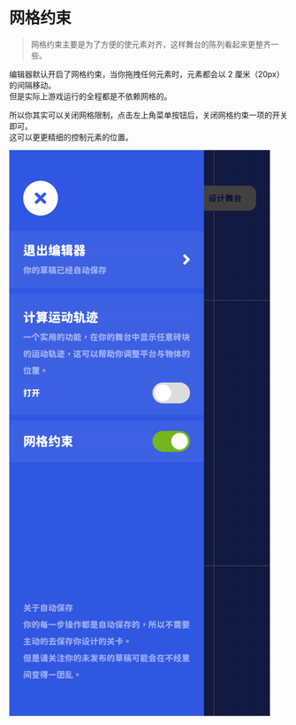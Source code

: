 # 网格约束

> 网格约束主要是为了方便的使元素对齐，这样舞台的陈列看起来更整齐一些。

编辑器默认开启了网格约束，当你拖拽任何元素时，元素都会以 2 厘米（20px）的间隔移动。  
但是实际上游戏运行的全程都是不依赖网格的。

所以你其实可以关闭网格限制，点击左上角菜单按钮后，关闭网格约束一项的开关即可。  
这可以更更精细的控制元素的位置。

![侧边菜单](/_screenshots/grid_switch.png ":size=375")
